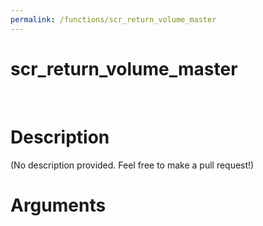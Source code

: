 ```yaml
---
permalink: /functions/scr_return_volume_master
---
```

# scr_return_volume_master  
&nbsp;  
# Description  
(No description provided. Feel free to make a pull request!) 
&nbsp;  
# Arguments


